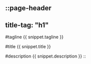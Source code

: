 <!--
Example Usage:

::snippet
---
name: "example-guides-page-header"
data:
  tagline: "Guides" # Optional tagline
  title: "Document APIs"
  description: "Discover best practices, tools, and examples to help developers understand and use your APIs with confidence."
---
::
-->

::page-header
---
title-tag: "h1"
---
#tagline
{{ snippet.tagline }}

#title
{{ snippet.title }}

#description
{{ snippet.description }}
::

